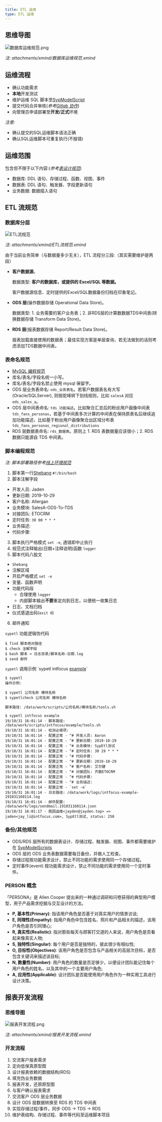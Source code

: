 ```yaml
---
title: ETL 运维
type: ETL 运维
---
```


## 思维导图

![数据库运维规范.png](/images/数据库运维规范.png)

*注: attachments/xmind/数据库运维规范.xmind*

## 运维流程

- 确认功能需求
- **本地**开发测试
- 维护运维 SQL 脚本至[SypModelScript](https://gitlab.idata.mobi/shengyiplus/syp-model-scripts)
- 提交代码合并审核(*参考[Gitlab 协作](/corporate-culture/teamwork.html#Gitlab-协作)*)
- 向管理员申请部署至**开发/正式**环境

*注意:*
- 确认提交的SQL运维脚本语法正确
- 确认SQL运维脚本可重复执行(不报错)

## 运维范围

包含但不限于以下内容:(*参考[表设计规范](/developer/style-guide/mysql.html#表设计规范)*)

- 数据库: DDL 语句、存储过程、函数、视图、事件
- 数据表: DDL 语句、触发器、字段更新语句
- 业务数据: 数据插入语句

## ETL 流规范

### 数据库分层

![ETL流规范](/images/ETL流规范.png)

*注: attachments/xmind/ETL流规范.xmind*

由于当前业务简单（与数据量多少无关），ETL 流程分三段:（其实需要维护是两段）

- **客户数据源**。

  数据类型: **客户的数据库，或提供的 Excel/SQL 等数据。**  

  客户数据源信息、定时提供的Excel/SQL数据备份归档在印象笔记。

- **ODS 层**(操作数据存储 Operational Data Store)。

  数据类型: 1. 业务需要的客户业务表；2. 非RDS层的计算数数据TDS中间表(转换数据存储 Transform Data Store)。

- **RDS 层**(报表数据存储 Report/Result Data Store)。

  报表加载直接使用的数据表；最佳实现方案是单层查询，若无法做到的话则考虑添加TDS数据中间表。

### 表命名规范

- [MySQL 编程规范](/developer/style-guide/mysql.html)
- 库名/表名/字段名统一小写。
- 库名/表名/字段名禁止使用 mysql 保留字。
- ODS 层业务表命名: `ods_业务表名`。若客户数据表名有大写(Oracle/SQLServer), 则按驼峰转下划线规则，比如 `salesA` 对应 `ods_sales_a`。
- ODS 层中间表命名: `tds_功能描述`。比如聚合汇总后的粉丝用户画像中间表 `tds_fans_personas`，若基于中间表多次计算的中间表在保持原表名后继续追加功能描述，比如基于粉丝用户画像聚合出区域分布表 `tds_fans_personas_regional_distributions`
- RDS 层数据表命名: `rds_数据表`。原则上 1. RDS 表数据量应该很小；2. RDS 数据只能源自 TDS 中间表。

### 脚本编程规范

*注: 脚本部署路径参考[线上环境规范](/developer/environment-guide.html#线上环境规范)*

1. 脚本第一行[Shebang](https://zh.wikipedia.org/zh-hans/Shebang) `#!/bin/bash`
2. 脚本注解字段
  - 开发人员: Jaden
  - 更新日期: 2019-10-29
  - 客户名称: Allergan
  - 业务模块: SalesA-ODS-To-TDS
  - 对接团队: ETOCRM
  - 定时任务: `30 00 * * *`
  - 业务描述: 
  - 代码步骤:
3. 脚本执行严格模式 `set -e`, 遇错即中止执行
4. 规范式注释输出(日期+注释说明)函数 `logger`
4. 脚本代码八股文
  - `Shebang`
  - 注解区域
  - 开启严格模式 `set -e`
  - 变量、函数声明
  - 功能代码段
    - 合理使用 `logger`
    - 内部脚本输出**不要**重定向到日志，以便统一收集日志
  - 日志、文档归档
  - 仪式感退出码(`exit 0`)
6. 邮件通知

`sypetl` 功能逻辑伪代码

```
$ find 脚本绝对路径
$ check 注解字段
$ bash 脚本 > 日志目录/脚本名称-日期.log
$ send 邮件
```


`sypetl` 调用示例 \`sypetl intfocus [example](/developer/etl-script-example.sh.html)\`

```
$ sypetl
操作示例:

$ sypetl 公司名称 模块名称
$ sypetlcheck 公司名称 模块名称

脚本路径: /data/work/scripts/公司名称/模块名称/tools.sh

$ sypetl intfocus example
19/10/31 16:01:14 - 脚本路径: /data/work/scripts/intfocus/example/tools.sh
19/10/31 16:01:14 - 检测必填项:
19/10/31 16:01:14 - 配置正常 - ^# 开发人员: Aaron
19/10/31 16:01:14 - 配置正常 - ^# 更新日期: 2019-10-29
19/10/31 16:01:14 - 配置正常 - ^# 业务模块: SypEtl测试
19/10/31 16:01:14 - 配置正常 - ^# 定时任务: 30 19 * * *
19/10/31 16:01:14 - 配置正常 - ^# 代码步骤:
19/10/31 16:01:14 - 配置正常 - ^# 更新日期: 2019-10-29
19/10/31 16:01:14 - 配置正常 - ^# 客户名称: 艾尔建
19/10/31 16:01:14 - 配置正常 - ^# 对接团队: 齐数ETOCRM
19/10/31 16:01:14 - 配置正常 - ^# 代码步骤:
19/10/31 16:01:14 - 配置正常 - ^# 业务描述:
19/10/31 16:01:14 - 配置正常 - `set -e`
19/10/31 16:01:14 - 日志路径: /data/work/logs/intfocus-example-191031160114.log
19/10/31 16:01:14 - 邮件配置: /data/work/logs/sendmail.191031160114.json
19/10/31 16:01:17 - 胜因运维<jayden@jayden.top> => jaden<jay_li@intfocus.com>, SypEtl测试, status: 250
```

### 备份/其他规范

- ODS/RDS 层所有的数据表设计、存储过程、触发器、视图、事件都需要维护在 [SypModelScripts](https://gitlab.idata.mobi/shengyiplus/syp-model-scripts)
- ODS 层的 ODS 业务表数据需要每日备份，并做人工检查。
- 存储过程按功能需求设计，禁止不同功能的需求使用同一个存储过程。
- 定时事件(event) 按功能需求设计，禁止不同功能的需求使用同一个定时事件。

### PERSON 概念

「PERSONA」是 Allen Cooper 提出来的一种通过调研和问卷获得的典型用户模型，用于产品需求挖掘与交互设计的方法。

- **P, 基本性(Primary)**: 指该用户角色是否基于对真实用户的情景访谈;
- **E, 同理性(Empathy)**: 指用户角色中包含姓名、照片和产品相关的描述，该用户角色是否引同理心;
- **R, 真实性(Realistic)**: 指对那些每天与顾客打交道的人来说，用户角色是否看起来像真实人物;
- **S, 独特性(Singular)**: 每个用户是否是独特的，彼此很少有相似性;
- **O, 目标性(Objectives)**: 该用户角色是否包含与产品相关的高层次目标，是否包含关键词来描述该目标;
- **N, 数量性(Number)**: 用户角色的数量是否足够少，以便设计团队能记住每个用户角色的姓名，以及其中的一个主要用户角色;
- **A, 应用性(Applicable)**: 设计团队是否能使用用户角色作为一种实用工具进行设计决策。

## 报表开发流程

### 思维导图

![报表开发流程.png](/images/报表开发流程.png)

*注: attachments/xmind/报表开发流程.xmind*

### 开发流程

1. 交流客户报表需求
2. 定向低保真原型图
3. 设计报表依赖的数据结构(RDS)
4. 填充伪业务数据
5. 报表开发，还原原型图
6. 与客户确认报表需求
7. 交流客户 ODS 层业务数据
8. 设计 ODS 层数据转换至 RDS 的 TDS 中间表
9. 实现存储过程/事件，同步 ODS -> TDS -> RDS
10. 维护表结构、存储过程、事件等代码至运维脚本项目

